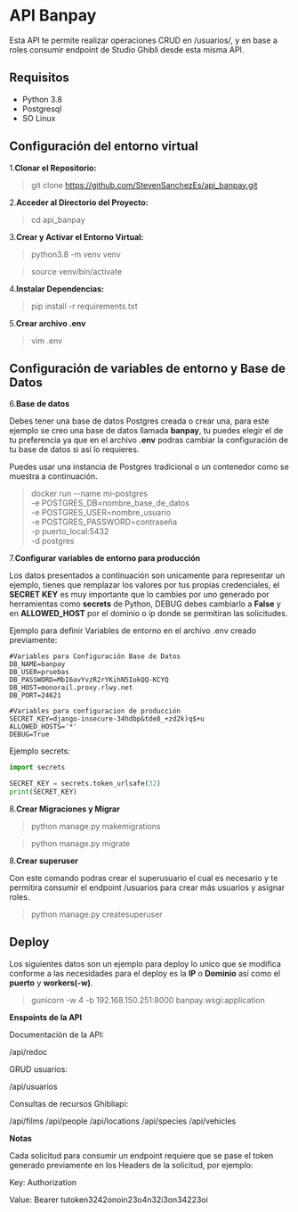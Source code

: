 # API Banpay

Esta API te permite realizar operaciones CRUD en /usuarios/, y en base a roles consumir endpoint de Studio Ghibli desde esta misma API.

## Requisitos

- Python 3.8
- Postgresql
- SO Linux

## Configuración del entorno virtual

1.**Clonar el Repositorio:**

> git clone https://github.com/StevenSanchezEs/api_banpay.git

2.**Acceder al Directorio del Proyecto:**

> cd api_banpay

3.**Crear y Activar el Entorno Virtual:**

> python3.8 -m venv venv

> source venv/bin/activate

4.**Instalar Dependencias:**

> pip install -r requirements.txt

5.**Crear archivo .env**
> vim .env

## Configuración de variables de entorno y Base de Datos

6.**Base de datos**

Debes tener una base de datos Postgres creada o crear una, para este ejemplo se creo una base de datos llamada **banpay**, tu puedes elegir el de tu preferencia ya que en el archivo **.env** podras cambiar la configuración de tu base de datos si así lo requieres.

Puedes usar una instancia de Postgres tradicional o un contenedor como se muestra a continuación.
> docker run --name mi-postgres \
           -e POSTGRES_DB=nombre_base_de_datos \
           -e POSTGRES_USER=nombre_usuario \
           -e POSTGRES_PASSWORD=contraseña \
           -p puerto_local:5432 \
           -d postgres


7.**Configurar variables de entorno para producción**

Los datos presentados a continuación son unicamente para representar un ejemplo, tienes que remplazar los valores por tus propias credenciales, el **SECRET KEY** es muy importante que lo cambies por uno generado por herramientas como **secrets** de Python, DEBUG debes cambiarlo a **False** y en **ALLOWED_HOST** por el dominio o ip donde se permitiran las solicitudes.

Ejemplo para definir Variables de entorno en el archivo .env creado previamente:
	
 	#Variables para Configuración Base de Datos
	DB_NAME=banpay
	DB_USER=pruebas
	DB_PASSWORD=MbI6avYvzR2rYKihN5IokQQ-KCYQ
	DB_HOST=monorail.proxy.rlwy.net
	DB_PORT=24621
	
 	#Variables para configuracion de producción
	SECRET_KEY=django-insecure-34hdbp&tde8_+zd2k)q$+u
	ALLOWED_HOSTS='*'
	DEBUG=True

Ejemplo secrets:
```python
import secrets

SECRET_KEY = secrets.token_urlsafe(32)
print(SECRET_KEY)
```

8.**Crear Migraciones y Migrar**

> python manage.py makemigrations

> python manage.py migrate

8.**Crear superuser**

Con este comando podras crear el superusuario el cual es necesario y te permitira consumir el endpoint /usuarios para crear más usuarios y asignar roles.
> python manage.py createsuperuser

## Deploy
Los siguientes datos son un ejemplo para deploy lo unico que se modifica conforme a las necesidades para el deploy es la **IP** o **Dominio** así como el **puerto** y **workers(-w)**.

> gunicorn -w 4 -b 192.168.150.251:8000 banpay.wsgi:application

**Enspoints de la API**

Documentación de la API: 

/api/redoc

GRUD usuarios: 

/api/usuarios

Consultas de recursos Ghibliapi: 

/api/films
/api/people
/api/locations
/api/species
/api/vehicles


**Notas**

Cada solicitud para consumir un endpoint requiere que se pase el token generado previamente en los Headers de la solicitud, por ejemplo:


Key: Authorization

Value: Bearer tutoken3242onoin23o4n32i3on34223oi

